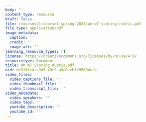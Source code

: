 ```yaml
---
body: ''
content_type: resource
draft: false
file: /courses/1-course1-spring-2025/am-w7-scoring-rubric.pdf
file_type: application/pdf
image_metadata:
  caption: ''
  credit: ''
  image-alt: ''
learning_resource_types: []
license: https://creativecommons.org/licenses/by-nc-sa/4.0/
resourcetype: Document
title: AM W7 Scoring Rubric.pdf
uid: de910fc4-e9d3-49c9-a3a0-cb1b95894ccb
video_files:
  video_captions_file: ''
  video_thumbnail_file: ''
  video_transcript_file: ''
video_metadata:
  video_speakers: ''
  video_tags: ''
  youtube_description: ''
  youtube_id: ''
---
```

